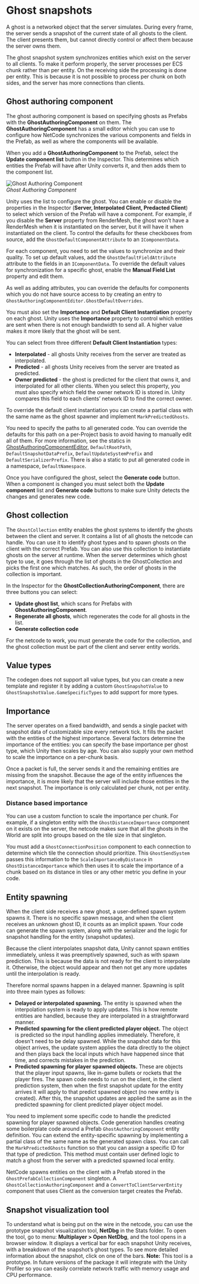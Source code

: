 # Ghost snapshots

A ghost is a networked object that the server simulates. During every frame, the server sends a snapshot of the current state of all ghosts to the client. The client presents them, but cannot directly control or affect them because the server owns them.

The ghost snapshot system synchronizes entities which exist on the server to all clients. To make it perform properly, the server processes per ECS chunk rather than per entity. On the receiving side the processing is done per entity. This is because it is not possible to process per chunk on both sides, and the server has more connections than clients.

## Ghost authoring component
The ghost authoring component is based on specifying ghosts as Prefabs with the __GhostAuthoringComponent__ on them. The __GhostAuthoringComponent__ has a small editor which you can use to configure how NetCode synchronizes the various components and fields in the Prefab, as well as where the components will be available.

When you add a __GhostAuthoringComponent__ to the Prefab, select the __Update component list__ button in the Inspector. This determines which entities the Prefab will have after Unity converts it, and then adds them to the component list.

![Ghost Authoring Component](images/ghost-config.png)<br/>_Ghost Authoring Component_

Unity uses the list to configure the ghost. You can enable or disable the properties in the Inspector (__Server, Interpolated Client, Predacted Client__) to select which version of the Prefab will have a component. For example, if you disable the __Server__ property from RenderMesh, the ghost won’t have a RenderMesh when it is instantiated on the server, but it will have it when instantiated on the client. To control the defaults for these checkboxes from source, add the `GhostDefaultComponentAttribute` to an `IComponentData`.

For each component, you need to set the values to synchronize and their quality. To set up default values, add the `GhostDefaultFieldAttribute` attribute to the fields in an `IComponentData`. To override the default values for synchronization for a specific ghost, enable the __Manual Field List__ property and edit them.

As well as adding attributes, you can override the defaults for components which you do not have source access to by creating an entry to `GhostAuthoringComponentEditor.GhostDefaultOverrides`.

You must also set the __Importance__ and __Default Client Instantiation__ property on each ghost. Unity uses the __Importance__ property to control which entities are sent when there is not enough bandwidth to send all. A higher value makes it more likely that the ghost will be sent. 

You can select from three different __Default Client Instantiation__ types:

* __Interpolated__ - all ghosts Unity receives from the server are treated as interpolated.
* __Predicted__ - all ghosts Unity receives from the server are treated as predicted.
* __Owner predicted__ - the ghost is predicted for the client that owns it, and interpolated for all other clients. When you select this property, you must also specify which field the owner network ID is stored in. Unity compares this field to each clients’ network ID to find the correct owner.

To override the default client instantiation you can create a partial class with the same name as the ghost spawner and implement `MarkPredictedGhosts`.

You need to specify the paths to all generated code. You can override the defaults for this path on a per-Project basis to avoid having to manually edit all of them. For more information, see the statics in [GhostAuthoringComponentEditor](https://docs.unity3d.com/Packages/com.unity.netcode@latest/api/Unity.NetCode.Editor.GhostAuthoringComponentEditor.html), `DefaultRootPath`, `DefaultSnapshotDataPrefix`, `DefaultUpdateSystemPrefix` and `DefaultSerializerPrefix`. There is also a static to put all generated code in a namespace, `DefaultNamespace`.

Once you have configured the ghost, select the __Generate code__ button. When a component is changed you must select both the __Update component__ list and __Generate code__ buttons to make sure Unity detects the changes and generates new code.


## Ghost collection

The `GhostCollection` entity enables the ghost systems to identify the ghosts between the client and server. It contains a list of all ghosts the netcode can handle. You can use it to identify ghost types and to spawn ghosts on the client with the correct Prefab. You can also use this collection to instantiate ghosts on the server at runtime. 
When the server determines which ghost type to use, it goes through the list of ghosts in the GhostCollection and picks the first one which matches. As such, the order of ghosts in the collection is important.

In the Inspector for the __GhostCollectionAuthoringComponent__, there are three buttons you can select: 
* __Update ghost list__, which scans for Prefabs with __GhostAuthoringComponent__. 
* __Regenerate all ghosts__, which regenerates the code for all ghosts in the list.
* __Generate collection code__

For the netcode to work, you must generate the code for the collection, and the ghost collection must be part of the client and server entity worlds.

## Value types

The codegen does not support all value types, but you can create a new template and register it by adding a custom `GhostSnapshotValue` to `GhostSnapshotValue.GameSpecificTypes` to add support for more types.

## Importance
The server operates on a fixed bandwidth, and sends a single packet with snapshot data of customizable size every network tick. It fills the packet with the entities of the highest importance. Several factors determine the importance of the entities: you can specify the base importance per ghost type, which Unity then scales by age. You can also supply your own method to scale the importance on a per-chunk basis.  

Once a packet is full, the server sends it and the remaining entities are missing from the snapshot. Because the age of the entity influences the importance, it is more likely that the server will include those entities in the next snapshot. The importance is only calculated per chunk, not per entity.


### Distance based importance
You can use a custom function to scale the importance per chunk. For example, if a singleton entity with the `GhostDistanceImportance` component on it exists on the server, the netcode makes sure that all the ghosts in the World are split into groups based on the tile size in that singleton. 

You must add a `GhostConnectionPosition` component to each connection to determine which tile the connection should prioritize. This `GhostSendSystem` passes this information to the `ScaleImportanceByDistance` in `GhostDistanceImportance` which then uses it to scale the importance of a chunk based on its distance in tiles or any other metric you define in your code.

## Entity spawning

When the client side receives a new ghost, a user-defined spawn system spawns it. There is no specific spawn message, and when the client receives an unknown ghost ID, it counts as an implicit spawn. Your code can generate the spawn system, along with the serializer and the logic for snapshot handling  for the entity (snapshot updates).

Because the client interpolates snapshot data, Unity cannot spawn entities immediately, unless it was preemptively spawned, such as with spawn prediction. This is because the data is not ready for the client to interpolate it. Otherwise, the object would appear and then not get any more updates until the interpolation is ready. 

Therefore normal spawns happen in a delayed manner. Spawning is split into three main types as follows:
* __Delayed or interpolated spawning.__ The entity is spawned when the interpolation system is ready to apply updates. This is how remote entities are handled, because they are interpolated in a straightforward manner.
* __Predicted spawning for the client predicted player object.__ The object is predicted so the input handling applies immediately. Therefore, it doesn't need to be delay spawned. While the snapshot data for this object arrives, the update system applies the data directly to the object and then plays back the local inputs which have happened since that time, and corrects mistakes in the prediction.
* __Predicted spawning for player spawned objects.__ These are objects that the player input spawns, like in-game bullets or rockets that the player fires. The spawn code needs to run on the client, in the client prediction system, then when the first snapshot update for the entity arrives it will apply to that predict spawned object (no new entity is created). After this, the snapshot updates are applied the same as in the predicted spawning for client predicted player object model.

You need to implement some specific code to handle the predicted spawning for player spawned objects. Code generation handles creating some boilerplate code around a Prefab `GhostAuthoringComponent` entity definition. You can extend the entity-specific spawning by implementing a partial class of the same name as the generated spawn class. You can call the `MarkPredictedGhosts` function so that you can assign a specific ID for that type of prediction. This method must contain user defined logic to match a ghost from the server with a predicted spawned local entity.

NetCode spawns entities on the client with a Prefab stored in the `GhostPrefabCollectionComponent` singleton. A `GhostCollectionAuthoringComponent` and a `ConvertToClientServerEntity` component that uses Client as the conversion target creates the Prefab.

## Snapshot visualization tool

To understand what is being put on the wire in the netcode, you can use the prototype snapshot visualization tool, __NetDbg__ in the Stats folder. To open the tool, go to menu: __Multiplayer &gt; Open NetDbg__, and the tool opens in a browser window. It displays a vertical bar for each snapshot Unity receives, with a breakdown of the snapshot’s ghost types. To see more detailed information about the snapshot, click on one of the bars. __Note:__ This tool is a prototype. In future versions of the package it will integrate with the Unity Profiler so you can easily correlate network traffic with memory usage and CPU performance.